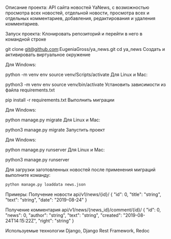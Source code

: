 Описание проекта:
API сайта новостей YaNews, с возможностью просмотра всех новостей, отдельной новости, просмотра всех и отдельных комментариев, добавления, редактирования и удаления комментариев.

Запуск проекта:
Клонировать репозиторий и перейти в него в командной строке

git clone git@github.com:EugeniaGross/ya_news.git
cd ya_news
Cоздать и активировать виртуальное окружение

Для Windows:

python -m venv env
source venv/Scripts/activate
Для Linux и Mac:

python3 -m venv env
source venv/bin/activate
Установить зависимости из файла requirements.txt

pip install -r requirements.txt
Выполнить миграции

Для Windows:

python manage.py migrate
Для Linux и Mac:

python3 manage.py migrate
Запустить проект

Для Windows:

python manage.py runserver
Для Linux и Mac:

python3 manage.py runserver

Для загрузки заготовленных новостей после применения миграций выполните команду:
```bash
python manage.py loaddata news.json
```
Примеры:
Получение новости api/v1/news/{id}/
{
  "id": 0,
  "title": "string",
  "text": "string",
  "date": "2019-08-24"
}

Получение комментария api/v1/news/{news_id}/comment/{id}/
{
  "id": 0,
  "news": 0,
  "author": "string",
  "text": "string",
  "created": "2019-08-24T14:15:22Z",
  "right": "string"
}

Используемые технологии
Django, Django Rest Framework, Redoc
